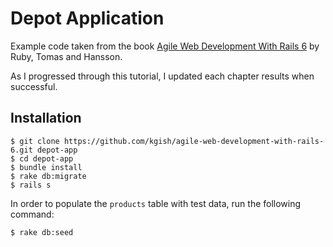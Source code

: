 # Depot Application

Example code taken from the book [Agile Web Development With Rails 6](https://pragprog.com/book/rails6/agile-web-development-with-rails-6) by Ruby, Tomas and Hansson.

As I progressed through this tutorial, I updated each chapter results when successful.

## Installation

    $ git clone https://github.com/kgish/agile-web-development-with-rails-6.git depot-app
    $ cd depot-app
    $ bundle install
    $ rake db:migrate
    $ rails s

In order to populate the `products` table with test data, run the following command:

    $ rake db:seed
    
